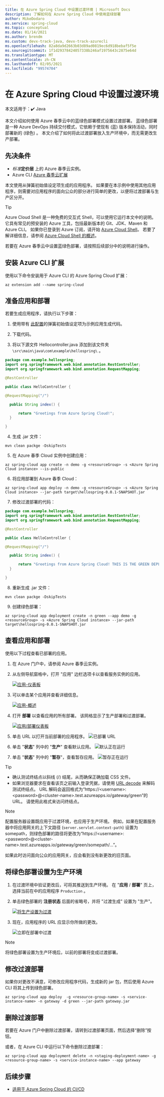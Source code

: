 ```yaml
---
title: 在 Azure Spring Cloud 中设置过渡环境 | Microsoft Docs
description: 了解如何在 Azure Spring Cloud 中使用蓝绿部署
author: MikeDodaro
ms.service: spring-cloud
ms.topic: conceptual
ms.date: 01/14/2021
ms.author: brendm
ms.custom: devx-track-java, devx-track-azurecli
ms.openlocfilehash: 82a8da9d2663b03d89ad0819ec6d918bebaf5f5e
ms.sourcegitcommit: 1f1d29378424057338b246af1975643c2875e64d
ms.translationtype: MT
ms.contentlocale: zh-CN
ms.lasthandoff: 02/05/2021
ms.locfileid: "99574704"
---
```

# <a name="set-up-a-staging-environment-in-azure-spring-cloud"></a>在 Azure Spring Cloud 中设置过渡环境

本文适用于：✔️ Java

本文介绍如何使用 Azure 春季云中的蓝绿色部署模式设置过渡部署。 蓝绿色部署是一种 Azure DevOps 持续交付模式，它依赖于使现有 (蓝) 版本保持活动，同时部署新的 (绿色) 。 本文介绍了如何将此过渡部署放入生产环境中，而无需更改生产部署。

## <a name="prerequisites"></a>先决条件

* *标准***定价层** 上的 Azure 春季云实例。
* Azure CLI [Azure 春季云扩展](https://docs.microsoft.com/cli/azure/azure-cli-extensions-overview)

本文使用从弹簧初始值设定项生成的应用程序。 如果要在本示例中使用其他应用程序，则需要对应用程序的面向公众的部分进行简单的更改，以便将过渡部署与生产区分开。

>[!TIP]
> Azure Cloud Shell 是一种免费的交互式 Shell，可以使用它运行本文中的说明。  它具有常见的预安装的 Azure 工具，包括最新版本的 Git、JDK、Maven 和 Azure CLI。 如果你已登录到 Azure 订阅，请开始 [Azure Cloud Shell](https://shell.azure.com)。  若要了解详细信息，请参阅 [Azure Cloud Shell 的概述](../cloud-shell/overview.md)。

若要在 Azure 春季云中设置蓝绿色部署，请按照后续部分中的说明进行操作。

## <a name="install-the-azure-cli-extension"></a>安装 Azure CLI 扩展

使用以下命令安装用于 Azure CLI 的 Azure Spring Cloud 扩展：

```azurecli
az extension add --name spring-cloud
```
## <a name="prepare-app-and-deployments"></a>准备应用和部署
若要生成应用程序，请执行以下步骤：
1. 使用带有 [此配置](https://start.spring.io/#!type=maven-project&language=java&platformVersion=2.3.4.RELEASE&packaging=jar&jvmVersion=1.8&groupId=com.example&artifactId=hellospring&name=hellospring&description=Demo%20project%20for%20Spring%20Boot&packageName=com.example.hellospring&dependencies=web,cloud-eureka,actuator,cloud-starter-sleuth,cloud-starter-zipkin,cloud-config-client)的弹簧初始值设定项为示例应用生成代码。

2. 下载代码。
3. 将以下源文件 Hellocontroller.java 添加到该文件夹 `\src\main\java\com\example\hellospring\` 。
```java
package com.example.hellospring; 
import org.springframework.web.bind.annotation.RestController; 
import org.springframework.web.bind.annotation.RequestMapping; 

@RestController 

public class HelloController { 

@RequestMapping("/") 

  public String index() { 

      return "Greetings from Azure Spring Cloud!"; 
  } 

} 
```
4. 生成 .jar 文件：
```azurecli
mvn clean packge -DskipTests
```
5. 在 Azure 春季 Cloud 实例中创建应用：
```azurecli
az spring-cloud app create -n demo -g <resourceGroup> -s <Azure Spring Cloud instance> --is-public
```
6. 将应用部署到 Azure 春季 Cloud：
```azurecli
az spring-cloud app deploy -n demo -g <resourceGroup> -s <Azure Spring Cloud instance> --jar-path target\hellospring-0.0.1-SNAPSHOT.jar
```
7. 修改过渡部署的代码：
```java
package com.example.hellospring; 
import org.springframework.web.bind.annotation.RestController; 
import org.springframework.web.bind.annotation.RequestMapping; 

@RestController 

public class HelloController { 

@RequestMapping("/") 

  public String index() { 

      return "Greetings from Azure Spring Cloud! THIS IS THE GREEN DEPLOYMENT"; 
  } 

} 
```
8. 重新生成 .jar 文件：
```azurecli
mvn clean packge -DskipTests
```
9. 创建绿色部署： 
```azurecli
az spring-cloud app deployment create -n green --app demo -g <resourceGroup> -s <Azure Spring Cloud instance> --jar-path target\hellospring-0.0.1-SNAPSHOT.jar 
```

## <a name="view-apps-and-deployments"></a>查看应用和部署

使用以下过程查看已部署的应用。

1. 在 Azure 门户中，请参阅 Azure 春季云实例。

1. 从左侧导航窗格中，打开 "应用" 边栏选项卡以查看服务实例的应用。

    [![应用-仪表板](media/spring-cloud-blue-green-staging/app-dashboard.png)](media/spring-cloud-blue-green-staging/app-dashboard.png)

1. 可以单击某个应用并查看详细信息。

    [![应用-概述](media/spring-cloud-blue-green-staging/app-overview.png)](media/spring-cloud-blue-green-staging/app-overview.png)

1. 打开 **部署** 以查看应用的所有部署。 该网格显示了生产部署和过渡部署。

    [![应用/部署仪表板](media/spring-cloud-blue-green-staging/deployments-dashboard.png)](media/spring-cloud-blue-green-staging/deployments-dashboard.png)

1. 单击 URL 以打开当前部署的应用程序。
    ![已部署 URL](media/spring-cloud-blue-green-staging/running-blue-app.png)
1. 单击 "**状态**" 列中的 "**生产**" 查看默认应用。
    ![默认正在运行](media/spring-cloud-blue-green-staging/running-default-app.png)
1. 单击 "**状态**" 列中的 "**暂存**"，查看暂存应用。
    ![暂存正在运行](media/spring-cloud-blue-green-staging/running-staging-app.png)

>[!TIP]
> * 确认测试终结点以斜线 (/) 结尾，从而确保正确加载 CSS 文件。  
> * 如果浏览器要求在查看该页之前输入登录凭据，请使用 [URL decode](https://www.urldecoder.org/) 来解码测试终结点。 URL 解码会返回格式为“https://\<username>:\<password>@\<cluster-name>.test.azureapps.io/gateway/green”的 URL。  请使用此格式来访问终结点。

>[!NOTE]    
> 配置服务器设置既应用于过渡环境，也应用于生产环境。 例如，如果在配置服务器中将应用网关的上下文路径 (`server.servlet.context-path`) 设置为 somepath，则绿色部署的路径将更改为“https://\<username>:\<password>@\<cluster-name>.test.azureapps.io/gateway/green/somepath/...”。
 
 如果此时访问面向公众的应用网关，应会看到没有新更改的旧页面。

## <a name="set-the-green-deployment-as-the-production-environment"></a>将绿色部署设置为生产环境

1. 在过渡环境中验证更改后，可将其推送到生产环境。 在 "**应用** / **部署**" 页上，选择当前在中的应用程序 `Production` 。

1. 单击绿色部署的 **注册状态** 后面的省略号，并将 "过渡生成" 设置为 "生产"。 

   [![将生产设置为过渡](media/spring-cloud-blue-green-staging/set-staging-deployment.png)](media/spring-cloud-blue-green-staging/set-staging-deployment.png)

1. 现在，应用程序的 URL 应显示你所做的更改。

   ![立即在部署中过渡](media/spring-cloud-blue-green-staging/new-production-deployment.png)

>[!NOTE]
> 将绿色部署设置为生产环境后，以前的部署将变成过渡部署。

## <a name="modify-the-staging-deployment"></a>修改过渡部署

如果你对更改不满意，可修改应用程序代码，生成新的 jar 包，然后使用 Azure CLI 将其上传到绿色部署。

```azurecli
az spring-cloud app deploy  -g <resource-group-name> -s <service-instance-name> -n gateway -d green --jar-path gateway.jar
```

## <a name="delete-the-staging-deployment"></a>删除过渡部署

若要在 Azure 门户中删除过渡部署，请转到过渡部署页面，然后选择“删除”按钮。

或者，在 Azure CLI 中运行以下命令删除过渡部署：

```azurecli
az spring-cloud app deployment delete -n <staging-deployment-name> -g <resource-group-name> -s <service-instance-name> --app gateway
```

## <a name="next-steps"></a>后续步骤

* [适用于 Azure Spring Cloud 的 CI/CD](https://review.docs.microsoft.com/azure/spring-cloud/spring-cloud-howto-cicd?branch=pr-en-us-142929&pivots=programming-language-java)
